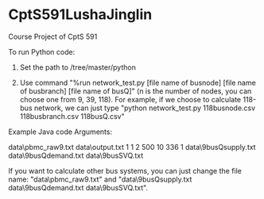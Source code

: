 # CptS591LushaJinglin
Course Project of CptS 591


To run Python code:

1. Set the path to /tree/master/python

2. Use command "%run network_test.py [file name of busnode] [file name of busbranch] [file name of busQ]" (n is the number of nodes, you can choose one from 9, 39, 118). For example, if we choose to calculate 118-bus network, we can just type "python network_test.py 118busnode.csv 118busbranch.csv 118busQ.csv"



Example Java code Arguments:

data\pbmc_raw9.txt data\output.txt 1 1 2 500 10 336 1 data\9busQsupply.txt data\9busQdemand.txt data\9busSVQ.txt

If you want to calculate other bus systems, you can just change the file name: "data\pbmc_raw9.txt" and "data\9busQsupply.txt data\9busQdemand.txt data\9busSVQ.txt".
